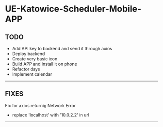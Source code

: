 # UE-Katowice-Scheduler-Mobile-APP

## TODO

- Add API key to backend and send it through axios
- Deploy backend
- Create very basic icon
- Build APP and install it on phone
- Refactor days
- Implement calendar

***

## FIXES

Fix for axios returnig Network Error

- replace 'localhost' with '10.0.2.2' in url

***

